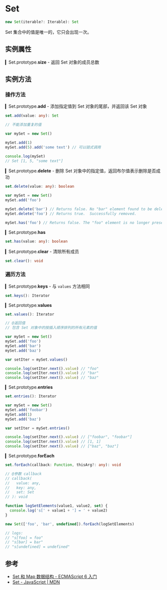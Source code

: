 # Set

```ts
new Set(iterable?: Iterable): Set
```

Set 集合中的值是唯一的，它只会出现一次。

## 实例属性

▎Set.prototype.**size** - 返回 Set 对象的成员总数

## 实例方法

### 操作方法

▎Set.prototype.**add** - 添加指定值到 Set 对象的尾部，并返回该 Set 对象

```ts
set.add(value: any): Set

// 不能添加重复的值
```

```js
var mySet = new Set()

mySet.add(1)
mySet.add(5).add('some text') // 可以链式调用

console.log(mySet)
// Set [1, 5, "some text"]
```

▎Set.prototype.**delete** - 删除 Set 对象中的指定值，返回布尔值表示删除是否成功

```ts
set.delete(value: any): boolean
```

```js
var mySet = new Set()
mySet.add('foo')

mySet.delete('bar') // Returns false. No "bar" element found to be deleted.
mySet.delete('foo') // Returns true.  Successfully removed.

mySet.has('foo') // Returns false. The "foo" element is no longer present.
```

▎Set.prototype.**has**

```ts
set.has(value: any): boolean
```

▎Set.prototype.**clear** - 清除所有成员

```ts
set.clear(): void
```

### 遍历方法

▎Set.prototype.**keys** - 与 `values` 方法相同

```ts
set.keys(): Iterator
```

▎Set.prototype.**values**

```ts
set.values(): Iterator

// @返回值
// 包含 Set 对象中的按插入顺序排列的所有元素的值
```

```js
var mySet = new Set()
mySet.add('foo')
mySet.add('bar')
mySet.add('baz')

var setIter = mySet.values()

console.log(setIter.next().value) // "foo"
console.log(setIter.next().value) // "bar"
console.log(setIter.next().value) // "baz"
```

▎Set.prototype.**entries**

```ts
set.entries(): Iterator
```

```js
var mySet = new Set()
mySet.add('foobar')
mySet.add(1)
mySet.add('baz')

var setIter = mySet.entries()

console.log(setIter.next().value) // ["foobar", "foobar"]
console.log(setIter.next().value) // [1, 1]
console.log(setIter.next().value) // ["baz", "baz"]
```

▎Set.prototype.**forEach**

```ts
set.forEach(callback: Function, thisArg?: any): void

// @参数 callback
// callback(
//   value: any,
//   key: any,
//   set: Set
// ): void
```

```js
function logSetElements(value1, value2, set) {
  console.log('s[' + value1 + '] = ' + value2)
}

new Set(['foo', 'bar', undefined]).forEach(logSetElements)

// logs:
// "s[foo] = foo"
// "s[bar] = bar"
// "s[undefined] = undefined"
```

## 参考

- [Set 和 Map 数据结构 - ECMAScript 6 入门](http://es6.ruanyifeng.com/#docs/set-map)
- [Set - JavaScript | MDN](https://developer.mozilla.org/en-US/docs/Web/JavaScript/Reference/Global_Objects/Set)

